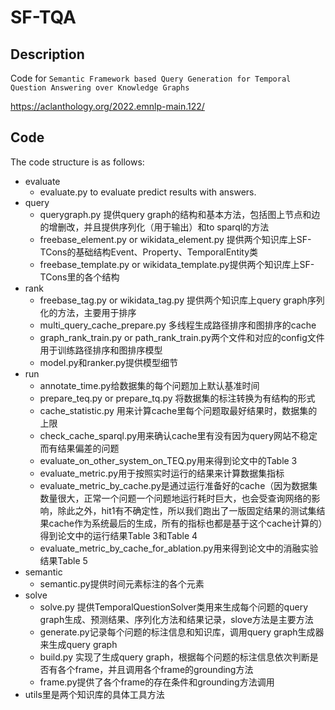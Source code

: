 # SF-TQA

## Description

Code for `Semantic Framework based Query Generation for Temporal Question Answering over Knowledge Graphs`

https://aclanthology.org/2022.emnlp-main.122/

## Code

The code structure is as follows:

- evaluate
  - evaluate.py to evaluate predict results with answers.
- query
  - querygraph.py 提供query graph的结构和基本方法，包括图上节点和边的增删改，并且提供序列化（用于输出）和to sparql的方法
  - freebase_element.py or wikidata_element.py  提供两个知识库上SF-TCons的基础结构Event、Property、TemporalEntity类
  - freebase_template.py or wikidata_template.py提供两个知识库上SF-TCons里的各个结构
- rank
  - freebase_tag.py or wikidata_tag.py 提供两个知识库上query graph序列化的方法，主要用于排序
  - multi_query_cache_prepare.py 多线程生成路径排序和图排序的cache
  - graph_rank_train.py or path_rank_train.py两个文件和对应的config文件用于训练路径排序和图排序模型
  - model.py和ranker.py提供模型细节
- run
  - annotate_time.py给数据集的每个问题加上默认基准时间
  - prepare_teq.py or prepare_tq.py 将数据集的标注转换为有结构的形式
  - cache_statistic.py 用来计算cache里每个问题取最好结果时，数据集的上限
  - check_cache_sparql.py用来确认cache里有没有因为query网站不稳定而有结果偏差的问题
  - evaluate_on_other_system_on_TEQ.py用来得到论文中的Table 3
  - evaluate_metric.py用于按照实时运行的结果来计算数据集指标
  - evaluate_metric_by_cache.py是通过运行准备好的cache（因为数据集数量很大，正常一个问题一个问题地运行耗时巨大，也会受查询网络的影响，除此之外，hit1有不确定性，所以我们跑出了一版固定结果的测试集结果cache作为系统最后的生成，所有的指标也都是基于这个cache计算的）得到论文中的运行结果Table 3和Table 4
  - evaluate_metric_by_cache_for_ablation.py用来得到论文中的消融实验结果Table 5
- semantic
  - semantic.py提供时间元素标注的各个元素
- solve
  - solve.py 提供TemporalQuestionSolver类用来生成每个问题的query graph生成、预测结果、序列化方法和结果记录，slove方法是主要方法
  - generate.py记录每个问题的标注信息和知识库，调用query graph生成器来生成query graph
  - build.py 实现了生成query graph，根据每个问题的标注信息依次判断是否有各个frame，并且调用各个frame的grounding方法
  - frame.py提供了各个frame的存在条件和grounding方法调用
- utils里是两个知识库的具体工具方法

